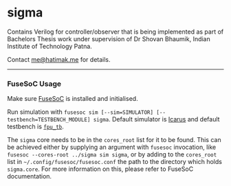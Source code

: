 # sigma

Contains Verilog for controller/observer that is being implemented as part of Bachelors Thesis work under supervision of Dr Shovan Bhaumik, Indian Institute of Technology Patna.

Contact me@hatimak.me for details.

-----

### FuseSoC Usage

Make sure [FuseSoC](https://github.com/olofk/fusesoc) is installed and initialised.

Run simulation with `fusesoc sim [--sim=SIMULATOR] [--testbench=TESTBENCH_MODULE] sigma`. Default simulator is [Icarus](http://iverilog.icarus.com) and default testbench is [`fpu_tb`](test/iverilog/fpu.v).

The `sigma` core needs to be in the `cores_root` list for it to be found. This can be achieved either by supplying an argument with `fusesoc` invocation, like `fusesoc --cores-root ../sigma sim sigma`, or by adding to the `cores_root` list in `~/.config/fusesoc/fusesoc.conf` the path to the directory which holds `sigma.core`. For more information on this, please refer to FuseSoC documentation.
